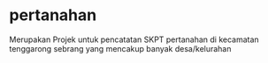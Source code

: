 # pertanahan
Merupakan Projek untuk pencatatan SKPT pertanahan di kecamatan tenggarong sebrang yang mencakup banyak desa/kelurahan
